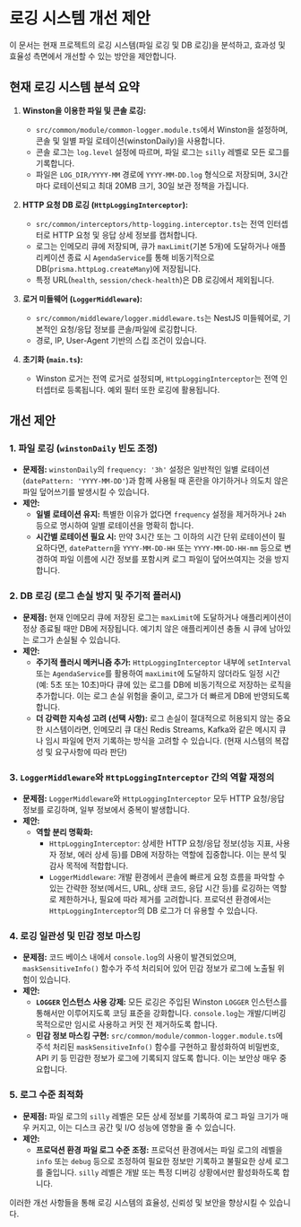 # 로깅 시스템 개선 제안

이 문서는 현재 프로젝트의 로깅 시스템(파일 로깅 및 DB 로깅)을 분석하고, 효과성 및 효율성 측면에서 개선할 수 있는 방안을 제안합니다.

## 현재 로깅 시스템 분석 요약

1.  **Winston을 이용한 파일 및 콘솔 로깅:**
    *   `src/common/module/common-logger.module.ts`에서 Winston을 설정하며, 콘솔 및 일별 파일 로테이션(winstonDaily)을 사용합니다.
    *   콘솔 로그는 `log.level` 설정에 따르며, 파일 로그는 `silly` 레벨로 모든 로그를 기록합니다.
    *   파일은 `LOG_DIR/YYYY-MM` 경로에 `YYYY-MM-DD.log` 형식으로 저장되며, 3시간마다 로테이션되고 최대 20MB 크기, 30일 보관 정책을 가집니다.

2.  **HTTP 요청 DB 로깅 (`HttpLoggingInterceptor`):**
    *   `src/common/interceptors/http-logging.interceptor.ts`는 전역 인터셉터로 HTTP 요청 및 응답 상세 정보를 캡처합니다.
    *   로그는 인메모리 큐에 저장되며, 큐가 `maxLimit`(기본 5개)에 도달하거나 애플리케이션 종료 시 `AgendaService`를 통해 비동기적으로 DB(`prisma.httpLog.createMany`)에 저장됩니다.
    *   특정 URL(`health`, `session/check-health`)은 DB 로깅에서 제외됩니다.

3.  **로거 미들웨어 (`LoggerMiddleware`):**
    *   `src/common/middleware/logger.middleware.ts`는 NestJS 미들웨어로, 기본적인 요청/응답 정보를 콘솔/파일에 로깅합니다.
    *   경로, IP, User-Agent 기반의 스킵 조건이 있습니다.

4.  **초기화 (`main.ts`):**
    *   Winston 로거는 전역 로거로 설정되며, `HttpLoggingInterceptor`는 전역 인터셉터로 등록됩니다. 예외 필터 또한 로깅에 활용됩니다.

## 개선 제안

### 1. 파일 로깅 (`winstonDaily` 빈도 조정)

*   **문제점:** `winstonDaily`의 `frequency: '3h'` 설정은 일반적인 일별 로테이션(`datePattern: 'YYYY-MM-DD'`)과 함께 사용될 때 혼란을 야기하거나 의도치 않은 파일 덮어쓰기를 발생시킬 수 있습니다.
*   **제안:**
    *   **일별 로테이션 유지:** 특별한 이유가 없다면 `frequency` 설정을 제거하거나 `24h` 등으로 명시하여 일별 로테이션을 명확히 합니다.
    *   **시간별 로테이션 필요 시:** 만약 3시간 또는 그 이하의 시간 단위 로테이션이 필요하다면, `datePattern`을 `YYYY-MM-DD-HH` 또는 `YYYY-MM-DD-HH-mm` 등으로 변경하여 파일 이름에 시간 정보를 포함시켜 로그 파일이 덮어쓰여지는 것을 방지합니다.

### 2. DB 로깅 (로그 손실 방지 및 주기적 플러시)

*   **문제점:** 현재 인메모리 큐에 저장된 로그는 `maxLimit`에 도달하거나 애플리케이션이 정상 종료될 때만 DB에 저장됩니다. 예기치 않은 애플리케이션 충돌 시 큐에 남아있는 로그가 손실될 수 있습니다.
*   **제안:**
    *   **주기적 플러시 메커니즘 추가:** `HttpLoggingInterceptor` 내부에 `setInterval` 또는 `AgendaService`를 활용하여 `maxLimit`에 도달하지 않더라도 일정 시간(예: 5초 또는 10초)마다 큐에 있는 로그를 DB에 비동기적으로 저장하는 로직을 추가합니다. 이는 로그 손실 위험을 줄이고, 로그가 더 빠르게 DB에 반영되도록 합니다.
    *   **더 강력한 지속성 고려 (선택 사항):** 로그 손실이 절대적으로 허용되지 않는 중요한 시스템이라면, 인메모리 큐 대신 Redis Streams, Kafka와 같은 메시지 큐나 임시 파일에 먼저 기록하는 방식을 고려할 수 있습니다. (현재 시스템의 복잡성 및 요구사항에 따라 판단)

### 3. `LoggerMiddleware`와 `HttpLoggingInterceptor` 간의 역할 재정의

*   **문제점:** `LoggerMiddleware`와 `HttpLoggingInterceptor` 모두 HTTP 요청/응답 정보를 로깅하며, 일부 정보에서 중복이 발생합니다.
*   **제안:**
    *   **역할 분리 명확화:**
        *   `HttpLoggingInterceptor`: 상세한 HTTP 요청/응답 정보(성능 지표, 사용자 정보, 에러 상세 등)를 DB에 저장하는 역할에 집중합니다. 이는 분석 및 감사 목적에 적합합니다.
        *   `LoggerMiddleware`: 개발 환경에서 콘솔에 빠르게 요청 흐름을 파악할 수 있는 간략한 정보(메서드, URL, 상태 코드, 응답 시간 등)를 로깅하는 역할로 제한하거나, 필요에 따라 제거를 고려합니다. 프로덕션 환경에서는 `HttpLoggingInterceptor`의 DB 로그가 더 유용할 수 있습니다.

### 4. 로깅 일관성 및 민감 정보 마스킹

*   **문제점:** 코드 베이스 내에서 `console.log`의 사용이 발견되었으며, `maskSensitiveInfo()` 함수가 주석 처리되어 있어 민감 정보가 로그에 노출될 위험이 있습니다.
*   **제안:**
    *   **`LOGGER` 인스턴스 사용 강제:** 모든 로깅은 주입된 Winston `LOGGER` 인스턴스를 통해서만 이루어지도록 코딩 표준을 강화합니다. `console.log`는 개발/디버깅 목적으로만 임시로 사용하고 커밋 전 제거하도록 합니다.
    *   **민감 정보 마스킹 구현:** `src/common/module/common-logger.module.ts`에 주석 처리된 `maskSensitiveInfo()` 함수를 구현하고 활성화하여 비밀번호, API 키 등 민감한 정보가 로그에 기록되지 않도록 합니다. 이는 보안상 매우 중요합니다.

### 5. 로그 수준 최적화

*   **문제점:** 파일 로그의 `silly` 레벨은 모든 상세 정보를 기록하여 로그 파일 크기가 매우 커지고, 이는 디스크 공간 및 I/O 성능에 영향을 줄 수 있습니다.
*   **제안:**
    *   **프로덕션 환경 파일 로그 수준 조정:** 프로덕션 환경에서는 파일 로그의 레벨을 `info` 또는 `debug` 등으로 조정하여 필요한 정보만 기록하고 불필요한 상세 로그를 줄입니다. `silly` 레벨은 개발 또는 특정 디버깅 상황에서만 활성화하도록 합니다.

이러한 개선 사항들을 통해 로깅 시스템의 효율성, 신뢰성 및 보안을 향상시킬 수 있습니다.
